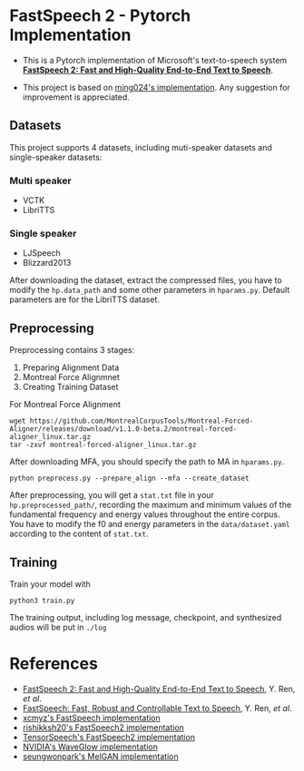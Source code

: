 # FastSpeech 2 - Pytorch Implementation

* This is a Pytorch implementation of Microsoft's text-to-speech system [**FastSpeech 2: Fast and High-Quality End-to-End Text to Speech**](https://arxiv.org/abs/2006.04558). 

* This project is based on [ming024's implementation](https://github.com/ming024/FastSpeech2). Any suggestion for improvement is appreciated.

## Datasets
This project supports 4 datasets, including muti-speaker datasets and single-speaker datasets:

### Multi speaker
* VCTK
* LibriTTS

### Single speaker
* LJSpeech
* Blizzard2013

After downloading the dataset, extract the compressed files, you have to modify the ``hp.data_path`` and some other parameters in ``hparams.py``. Default parameters are for the LibriTTS dataset.

## Preprocessing
Preprocessing contains 3 stages:
1. Preparing Alignment Data 
2. Montreal Force Alignmnet
3. Creating Training Dataset

For Montreal Force Alignment
```
wget https://github.com/MontrealCorpusTools/Montreal-Forced-Aligner/releases/download/v1.1.0-beta.2/montreal-forced-aligner_linux.tar.gz
tar -zxvf montreal-forced-aligner_linux.tar.gz
```
After downloading MFA, you should specify the path to MA in ``hparams.py``.

```
python preprocess.py --prepare_align --mfa --create_dataset
```

After preprocessing, you will get a ``stat.txt`` file in your ``hp.preprocessed_path/``, recording the maximum and minimum values of the fundamental frequency and energy values throughout the entire corpus. You have to modify the f0 and energy parameters in the ``data/dataset.yaml`` according to the content of ``stat.txt``.

## Training

Train your model with
```
python3 train.py
```
The training output, including log message, checkpoint, and synthesized audios will be put in ``./log``
# References
- [FastSpeech 2: Fast and High-Quality End-to-End Text to Speech](https://arxiv.org/abs/2006.04558), Y. Ren, *et al*.
- [FastSpeech: Fast, Robust and Controllable Text to Speech](https://arxiv.org/abs/1905.09263), Y. Ren, *et al*.
- [xcmyz's FastSpeech implementation](https://github.com/xcmyz/FastSpeech)
- [rishikksh20's FastSpeech2 implementation](https://github.com/rishikksh20/FastSpeech2)
- [TensorSpeech's FastSpeech2 implementation](https://github.com/TensorSpeech/TensorflowTTS)
- [NVIDIA's WaveGlow implementation](https://github.com/NVIDIA/waveglow)
- [seungwonpark's MelGAN implementation](https://github.com/seungwonpark/melgan)
